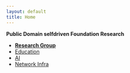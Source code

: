 ```yaml
---
layout: default
title: Home
---
```


**Public Domain selfdriven Foundation Research**

- [**Research Group**](https://selfdriven.fyi/research)
- [Education](https://selfdriven.education/)
- [AI](https://selfdriven.ai/)
- [Network Infra](https://www.selfdriven.network/infra-interface/)



